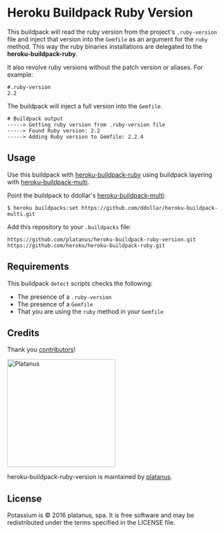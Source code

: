 # Heroku Buildpack Ruby Version

This buildpack will read the ruby version from the project's `.ruby-version` file and inject that version into the `Gemfile` as an argument for the `ruby` method. This way the ruby binaries installations are delegated to the **heroku-buildpack-ruby**.

It also revolve ruby versions without the patch version or aliases. For example:

```shell
#.ruby-version
2.2
```

The buildpack will inject a full version into the `Gemfile`.

```shell
# Buildpack output
-----> Getting ruby version from .ruby-version file
-----> Found Ruby version: 2.2
-----> Adding Ruby version to Gemfile: 2.2.4
```

## Usage

Use this buildpack with [heroku-buildpack-ruby](https://github.com/heroku/herok-buildpack-ruby) using buildpack layering with [heroku-buildpack-multi](https://github.com/ddollar/heroku-buildpack-multi).

Point the buildpack to ddollar's [heroku-buildpack-multi](https://github.com/ddollar/heroku-buildpack-multi):

    $ heroku buildpacks:set https://github.com/ddollar/heroku-buildpack-multi.git

Add this repository to your `.buildpacks` file:

    https://github.com/platanus/heroku-buildpack-ruby-version.git
    https://github.com/heroku/heroku-buildpack-ruby.git

## Requirements

This buildpack `detect` scripts checks the following:

- The presence of a `.ruby-version`
- The presence of a `Gemfile`
- That you are using the `ruby` method in your `Gemfile`

## Credits

Thank you [contributors](https://github.com/platanus/heroku-buildpack-ruby-version/graphs/contributors)!

<img src="http://platan.us/gravatar_with_text.png" alt="Platanus" width="250"/>

heroku-buildpack-ruby-version is maintained by [platanus](http://platan.us).

## License

Potassium is © 2016 platanus, spa. It is free software and may be redistributed under the terms specified in the LICENSE file.
